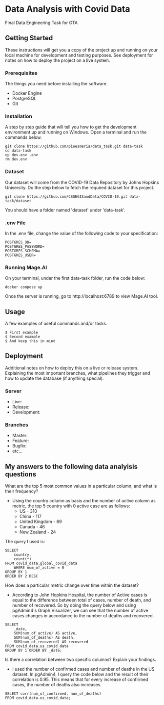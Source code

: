 # Data Analysis with Covid Data

Final Data Engineering Task for OTA

## Getting Started

These instructions will get you a copy of the project up and running on your local machine for development and testing purposes. See deployment for notes on how to deploy the project on a live system.

### Prerequisites

The things you need before installing the software.

* Docker Engine
* PostgreSQL
* Git

### Installation

A step by step guide that will tell you how to get the development environment up and running on Windows.
Open a terminal and run the commands below.

```
git clone https://github.com/pioesmeria/data_task.git data-task
cd data-task
cp dev.env .env
rm dev.env
```

### Dataset

Our dataset will come from the COVID-19 Data Repository by Johns Hopkins University.
Do the step below to fetch the required dataset for this project.

```
git clone https://github.com/CSSEGISandData/COVID-19.git data-task/dataset
```

You should have a folder named 'dataset' under 'data-task'.


### .env File

In the .env file, change the value of the following code to your specification:

```
POSTGRES_DB=
POSTGRES_PASSWORD=
POSTGRES_SCHEMA=
POSTGRES_USER=
```

### Running Mage.AI

On your terminal, under the first data-task folder, run the code below:

```
docker compose up
```

Once the server is running, go to http://localhost:6789 to view Mage.AI tool.

## Usage

A few examples of useful commands and/or tasks.

```
$ First example
$ Second example
$ And keep this in mind
```

## Deployment

Additional notes on how to deploy this on a live or release system. Explaining the most important branches, what pipelines they trigger and how to update the database (if anything special).

### Server

* Live:
* Release:
* Development:

### Branches

* Master:
* Feature:
* Bugfix:
* etc...

## My answers to the following data analyisis questions

What are the top 5 most common values in a particular column, and what is their frequency?
*  Using the country column as basis and the number of active column as metric, the top 5 country with 0 active case are as follows:
    * US - 310
    * China - 117
    * United Kingdom - 69
    * Canada - 46
    * New Zealand - 24

The query I used is:
```
SELECT 
	country,
	count(*) 
FROM covid_data.global_covid_data 
	WHERE num_of_active = 0 
GROUP BY 1
ORDER BY 2 DESC
```

How does a particular metric change over time within the dataset?
*  According to John Hopkins Hospital, the number of Active cases is equal to the difference between total of cases, number of death, and number of recovered. So by doing the query below and using pgAdmin4's Graph Visualizer, we can see that the number of active cases changes in accordance to the number of deaths and recovered. 

```
SELECT 
	_date, 
	SUM(num_of_active) AS active, 
	SUM(num_of_deaths) AS death, 
	SUM(num_of_recovered) AS recovered
FROM covid_data.us_covid_data
GROUP BY 1 ORDER BY _date;
```

Is there a correlation between two specific columns? Explain your findings.
* I used the number of confirmed cases and number of deaths in the US dataset. In pgAdmin4, I query the code below and the result of their correlation is 0.95. This means that for every increase of confirmed cases, the number of deaths also increases.

```
SELECT corr(num_of_confirmed, num_of_deaths)
FROM covid_data.us_covid_data;
```


